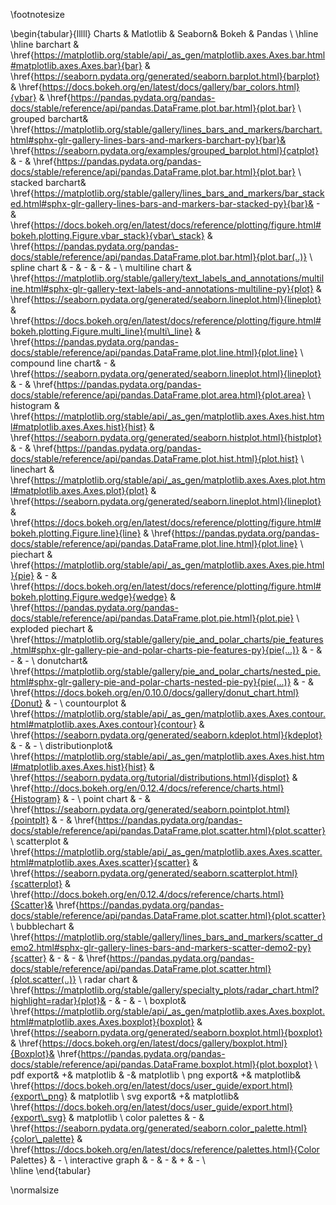 \footnotesize

\begin{tabular}{lllll}
Charts & Matlotlib & Seaborn& Bokeh & Pandas  \\
\hline
\hline
barchart  & \href{https://matplotlib.org/stable/api/_as_gen/matplotlib.axes.Axes.bar.html#matplotlib.axes.Axes.bar}{bar}  & \href{https://seaborn.pydata.org/generated/seaborn.barplot.html}{barplot} & \href{https://docs.bokeh.org/en/latest/docs/gallery/bar_colors.html}{vbar} & \href{https://pandas.pydata.org/pandas-docs/stable/reference/api/pandas.DataFrame.plot.bar.html}{plot.bar}  \\
grouped barchart& \href{https://matplotlib.org/stable/gallery/lines_bars_and_markers/barchart.html#sphx-glr-gallery-lines-bars-and-markers-barchart-py}{bar}& \href{https://seaborn.pydata.org/examples/grouped_barplot.html}{catplot}  & - & \href{https://pandas.pydata.org/pandas-docs/stable/reference/api/pandas.DataFrame.plot.bar.html}{plot.bar}  \\
stacked barchart& \href{https://matplotlib.org/stable/gallery/lines_bars_and_markers/bar_stacked.html#sphx-glr-gallery-lines-bars-and-markers-bar-stacked-py}{bar}& - & \href{https://docs.bokeh.org/en/latest/docs/reference/plotting/figure.html#bokeh.plotting.Figure.vbar_stack}{vbar\_stack} & \href{https://pandas.pydata.org/pandas-docs/stable/reference/api/pandas.DataFrame.plot.bar.html}{plot.bar(..)}   \\
spline chart & - & - & - & -  \\
multiline chart & \href{https://matplotlib.org/stable/gallery/text_labels_and_annotations/multiline.html#sphx-glr-gallery-text-labels-and-annotations-multiline-py}{plot}  & \href{https://seaborn.pydata.org/generated/seaborn.lineplot.html}{lineplot}  & \href{https://docs.bokeh.org/en/latest/docs/reference/plotting/figure.html#bokeh.plotting.Figure.multi_line}{multi\_line} & \href{https://pandas.pydata.org/pandas-docs/stable/reference/api/pandas.DataFrame.plot.line.html}{plot.line}  \\
compound line chart& - & \href{https://seaborn.pydata.org/generated/seaborn.lineplot.html}{lineplot}  & - & \href{https://pandas.pydata.org/pandas-docs/stable/reference/api/pandas.DataFrame.plot.area.html}{plot.area}  \\
histogram & \href{https://matplotlib.org/stable/api/_as_gen/matplotlib.axes.Axes.hist.html#matplotlib.axes.Axes.hist}{hist}  & \href{https://seaborn.pydata.org/generated/seaborn.histplot.html}{histplot}  & - & \href{https://pandas.pydata.org/pandas-docs/stable/reference/api/pandas.DataFrame.plot.hist.html}{plot.hist}    \\
linechart & \href{https://matplotlib.org/stable/api/_as_gen/matplotlib.axes.Axes.plot.html#matplotlib.axes.Axes.plot}{plot}  & \href{https://seaborn.pydata.org/generated/seaborn.lineplot.html}{lineplot}  & \href{https://docs.bokeh.org/en/latest/docs/reference/plotting/figure.html#bokeh.plotting.Figure.line}{line} & \href{https://pandas.pydata.org/pandas-docs/stable/reference/api/pandas.DataFrame.plot.line.html}{plot.line} \\
piechart  & \href{https://matplotlib.org/stable/api/_as_gen/matplotlib.axes.Axes.pie.html}{pie}  & - & \href{https://docs.bokeh.org/en/latest/docs/reference/plotting/figure.html#bokeh.plotting.Figure.wedge}{wedge}  & \href{https://pandas.pydata.org/pandas-docs/stable/reference/api/pandas.DataFrame.plot.pie.html}{plot.pie}   \\
exploded piechart  & \href{https://matplotlib.org/stable/gallery/pie_and_polar_charts/pie_features.html#sphx-glr-gallery-pie-and-polar-charts-pie-features-py}{pie(...)} & - & - & - \\
donutchart& \href{https://matplotlib.org/stable/gallery/pie_and_polar_charts/nested_pie.html#sphx-glr-gallery-pie-and-polar-charts-nested-pie-py}{pie(...)}  & - & \href{https://docs.bokeh.org/en/0.10.0/docs/gallery/donut_chart.html}{Donut} & -  \\
countourplot & \href{https://matplotlib.org/stable/api/_as_gen/matplotlib.axes.Axes.contour.html#matplotlib.axes.Axes.contour}{contour} & \href{https://seaborn.pydata.org/generated/seaborn.kdeplot.html}{kdeplot} & - & -  \\
distributionplot& \href{https://matplotlib.org/stable/api/_as_gen/matplotlib.axes.Axes.hist.html#matplotlib.axes.Axes.hist}{hist}  & \href{https://seaborn.pydata.org/tutorial/distributions.html}{displot} & \href{http://docs.bokeh.org/en/0.12.4/docs/reference/charts.html}{Histogram} & -  \\
point chart  & - & \href{https://seaborn.pydata.org/generated/seaborn.pointplot.html}{pointplt} & - & \href{https://pandas.pydata.org/pandas-docs/stable/reference/api/pandas.DataFrame.plot.scatter.html}{plot.scatter}  \\
scatterplot  & \href{https://matplotlib.org/stable/api/_as_gen/matplotlib.axes.Axes.scatter.html#matplotlib.axes.Axes.scatter}{scatter} & \href{https://seaborn.pydata.org/generated/seaborn.scatterplot.html}{scatterplot}  & \href{http://docs.bokeh.org/en/0.12.4/docs/reference/charts.html}{Scatter}& \href{https://pandas.pydata.org/pandas-docs/stable/reference/api/pandas.DataFrame.plot.scatter.html}{plot.scatter}   \\
bubblechart  & \href{https://matplotlib.org/stable/gallery/lines_bars_and_markers/scatter_demo2.html#sphx-glr-gallery-lines-bars-and-markers-scatter-demo2-py}{scatter} & - & - & \href{https://pandas.pydata.org/pandas-docs/stable/reference/api/pandas.DataFrame.plot.scatter.html}{plot.scatter(..)} \\
radar chart  & \href{https://matplotlib.org/stable/gallery/specialty_plots/radar_chart.html?highlight=radar}{plot}& - & - & -   \\
boxplot& \href{https://matplotlib.org/stable/api/_as_gen/matplotlib.axes.Axes.boxplot.html#matplotlib.axes.Axes.boxplot}{boxplot} & \href{https://seaborn.pydata.org/generated/seaborn.boxplot.html}{boxplot} & \href{https://docs.bokeh.org/en/latest/docs/gallery/boxplot.html}{Boxplot}& \href{https://pandas.pydata.org/pandas-docs/stable/reference/api/pandas.DataFrame.boxplot.html}{plot.boxplot}   \\
pdf export& +& matplotlib & -& matplotlib \\
png export& +& matplotlib& \href{https://docs.bokeh.org/en/latest/docs/user_guide/export.html}{export\_png} & matplotlib     \\
svg export& +& matplotlib& \href{https://docs.bokeh.org/en/latest/docs/user_guide/export.html}{export\_svg} &  matplotlib     \\
color palettes  & - & \href{https://seaborn.pydata.org/generated/seaborn.color_palette.html}{color\_palette} & \href{https://docs.bokeh.org/en/latest/docs/reference/palettes.html}{Color Palettes}  & - \\
interactive graph  & - & - & + & - \\              
\hline
\end{tabular}


\normalsize